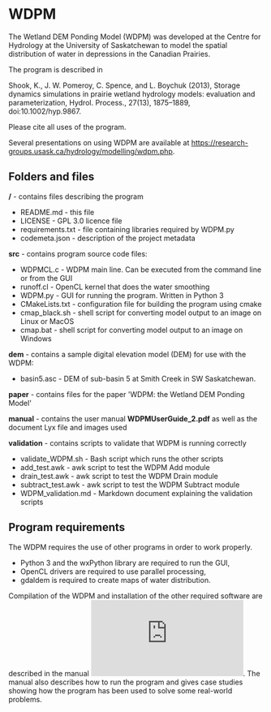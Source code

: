 # WDPM
The Wetland DEM Ponding Model (WDPM) was developed at the Centre for Hydrology at the University of Saskatchewan to model the spatial distribution of water in depressions in the Canadian Prairies.  

The program is described in

Shook, K., J. W. Pomeroy, C. Spence, and L. Boychuk (2013), Storage dynamics simulations in prairie wetland hydrology models: evaluation and parameterization, Hydrol. Process., 27(13), 1875–1889, doi:10.1002/hyp.9867.

Please cite all uses of the program.

Several presentations on using WDPM are available at https://research-groups.usask.ca/hydrology/modelling/wdpm.php.

## Folders and files  

**/** - contains files describing the program  

- README.md - this file  
- LICENSE - GPL 3.0 licence file  
- requirements.txt - file containing libraries required by WDPM.py  
- codemeta.json - description of the project metadata  

**src** - contains program source code files:

- WDPMCL.c - WDPM main line. Can be executed from the command line or from the GUI
- runoff.cl - OpenCL kernel that does the water smoothing
- WDPM.py - GUI for running the program. Written in Python 3
- CMakeLists.txt - configuration file for building the program using cmake
- cmap_black.sh - shell script for converting model output to an image on Linux or MacOS
- cmap.bat - shell script for converting model output to an image on Windows

**dem** - contains a sample digital elevation model (DEM) for use with the WDPM:

- basin5.asc - DEM of sub-basin 5 at Smith Creek in SW Saskatchewan.

**paper** - contains files for the paper 'WDPM: the Wetland DEM Ponding Model'

**manual** - contains the user manual **WDPMUserGuide_2.pdf** as well as the document Lyx file and images used

**validation** - contains scripts to validate that WDPM is running correctly

- validate_WDPM.sh - Bash script which runs the other scripts
- add_test.awk - awk script to test the WDPM Add module
- drain_test.awk - awk script to test the WDPM Drain module
- subtract_test.awk - awk script to test the WDPM Subtract module
- WDPM_validation.md - Markdown document explaining the validation scripts


## Program requirements

The WDPM requires the use of other programs in order to work properly.  

- Python 3 and the wxPython library are required to run the GUI, 
- OpenCL drivers are required to use parallel processing,
- gdaldem is required to create maps of water distribution.  

Compilation of the WDPM and installation of the other required software are described in the manual ![WDPMUserGuide_2.pdf](https://github.com/CentreForHydrology/WDPM/blob/master/manual/WDPMUserGuide_2.pdf). The manual also describes how to run the program and gives case studies showing how the program has been used to solve some real-world problems.
